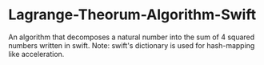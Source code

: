 # Lagrange-Theorum-Algorithm-Swift
An algorithm that decomposes a natural number into the sum of 4 squared numbers written in swift. Note: swift's dictionary is used for hash-mapping like acceleration.
